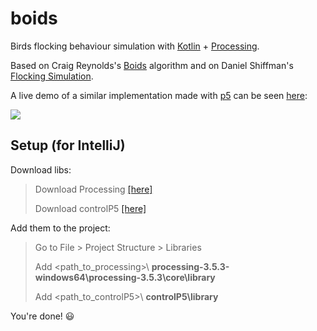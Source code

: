 # boids
Birds flocking behaviour simulation with [Kotlin](https://kotlinlang.org/) + [Processing](https://processing.org/).

Based on Craig Reynolds's [Boids](https://www.red3d.com/cwr/boids/) algorithm and on Daniel Shiffman's [Flocking Simulation](https://thecodingtrain.com/CodingChallenges/124-flocking-boids).

A live demo of a similar implementation made with [p5](https://p5js.org/) can be seen [here](https://editor.p5js.org/laurelkeys/full/PLeU1a7F1):

![](https://i.gyazo.com/63a62214cf2fba0bab4356d336a3652d.gif)

## Setup (for IntelliJ)
Download libs:
> Download Processing [[here]](https://processing.org/download/)
>
> Download controlP5 [[here]](http://www.sojamo.de/libraries/controlP5/)

Add them to the project:
> Go to File > Project Structure > Libraries
>
> Add <path_to_processing>\ **processing-3.5.3-windows64\processing-3.5.3\core\library**
>
> Add <path_to_controlP5>\ **controlP5\library**

You're done! 😃
